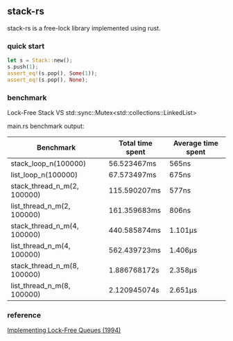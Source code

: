 ## stack-rs

stack-rs is a free-lock library implemented using rust.


### quick start

```rust
let s = Stack::new();
s.push(1);
assert_eq!(s.pop(), Some(1));
assert_eq!(s.pop(), None);
```


### benchmark

Lock-Free Stack VS std::sync::Mutex\<std::collections::LinkedList\>

main.rs benchmark output:

|   Benchmark   | Total time spent | Average time spent |
| ------------- | ----- | ------- |
| stack_loop_n(100000) | 56.523467ms | 565ns |
| list_loop_n(100000)  | 67.573497ms | 675ns |
| stack_thread_n_m(2, 100000) | 115.590207ms | 577ns |
| list_thread_n_m(2, 100000)  | 161.359683ms | 806ns |
| stack_thread_n_m(4, 100000) | 440.585874ms | 1.101µs |
| list_thread_n_m(4, 100000)  | 562.439723ms | 1.406µs |
| stack_thread_n_m(8, 100000) | 1.886768172s | 2.358µs |
| list_thread_n_m(8, 100000)  | 2.120945074s | 2.651µs |


### reference

[Implementing Lock-Free Queues (1994)](http://citeseerx.ist.psu.edu/viewdoc/summary?doi=10.1.1.53.8674)

